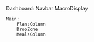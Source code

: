 Dashboard:
    Navbar
    MacroDisplay

    Main:
        PlansColumn
        DropZone
        MealsColumn